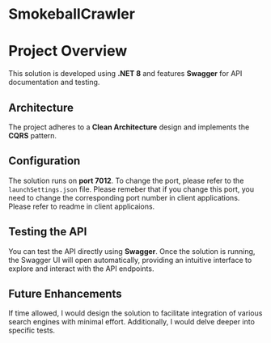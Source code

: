 # SmokeballCrawler

# Project Overview

This solution is developed using **.NET 8** and features **Swagger** for API documentation and testing. 

## Architecture

The project adheres to a **Clean Architecture** design and implements the **CQRS** pattern.

## Configuration

The solution runs on **port 7012**. To change the port, please refer to the `launchSettings.json` file.
Please remeber that if you change this port, you need to change the corresponding port number in client applications. Please refer to readme in client applicaions.
## Testing the API

You can test the API directly using **Swagger**. Once the solution is running, the Swagger UI will open automatically, providing an intuitive interface to explore and interact with the API endpoints.

## Future Enhancements

If time allowed, I would design the solution to facilitate integration of various search engines with minimal effort. Additionally, I would delve deeper into specific tests.
